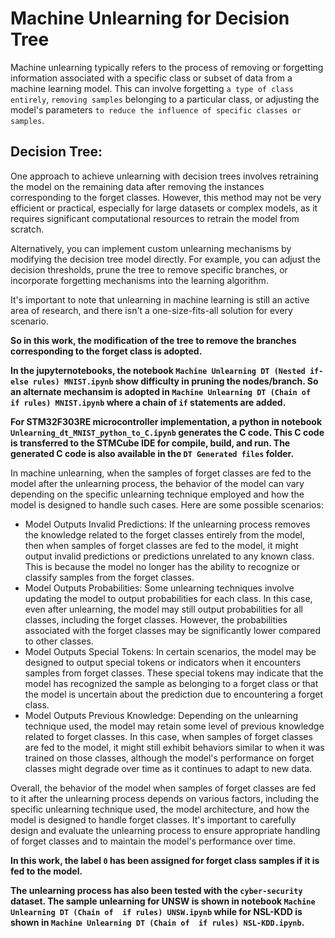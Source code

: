 # Machine Unlearning for Decision Tree

Machine unlearning typically refers to the process of removing or forgetting information associated with a specific class or subset of data from a machine learning model. This can involve forgetting `a type of class entirely`, `removing samples` belonging to a particular class, or adjusting the model's parameters `to reduce the influence of specific classes or samples`.

## Decision Tree:
One approach to achieve unlearning with decision trees involves retraining the model on the remaining data after removing the instances corresponding to the forget classes. However, this method may not be very efficient or practical, especially for large datasets or complex models, as it requires significant computational resources to retrain the model from scratch.

Alternatively, you can implement custom unlearning mechanisms by modifying the decision tree model directly. For example, you can adjust the decision thresholds, prune the tree to remove specific branches, or incorporate forgetting mechanisms into the learning algorithm.

It's important to note that unlearning in machine learning is still an active area of research, and there isn't a one-size-fits-all solution for every scenario. 

**So in this work, the modification of the tree to remove the branches corresponding to the forget class is adopted.**

**In the jupyternotebooks, the notebook `Machine Unlearning DT (Nested if-else rules) MNIST.ipynb` show difficulty in pruning the nodes/branch. So an alternate mechansim is adopted in `Machine Unlearning DT (Chain of  if rules) MNIST.ipynb` where a chain of `if` statements are added.**

**For STM32F303RE microcontroller implementation, a python in notebook `Unlearning_dt_MNIST_python_to_C.ipynb` generates the C code. This C code is transferred to the STMCube IDE for compile, build, and run. The generated C code is also available in the `DT Generated files` folder.**



In machine unlearning, when the samples of forget classes are fed to the model after the unlearning process, the behavior of the model can vary depending on the specific unlearning technique employed and how the model is designed to handle such cases. Here are some possible scenarios:

- Model Outputs Invalid Predictions: If the unlearning process removes the knowledge related to the forget classes entirely from the model, then when samples of forget classes are fed to the model, it might output invalid predictions or predictions unrelated to any known class. This is because the model no longer has the ability to recognize or classify samples from the forget classes.
- Model Outputs Probabilities: Some unlearning techniques involve updating the model to output probabilities for each class. In this case, even after unlearning, the model may still output probabilities for all classes, including the forget classes. However, the probabilities associated with the forget classes may be significantly lower compared to other classes.
- Model Outputs Special Tokens: In certain scenarios, the model may be designed to output special tokens or indicators when it encounters samples from forget classes. These special tokens may indicate that the model has recognized the sample as belonging to a forget class or that the model is uncertain about the prediction due to encountering a forget class.
- Model Outputs Previous Knowledge: Depending on the unlearning technique used, the model may retain some level of previous knowledge related to forget classes. In this case, when samples of forget classes are fed to the model, it might still exhibit behaviors similar to when it was trained on those classes, although the model's performance on forget classes might degrade over time as it continues to adapt to new data.

Overall, the behavior of the model when samples of forget classes are fed to it after the unlearning process depends on various factors, including the specific unlearning technique used, the model architecture, and how the model is designed to handle forget classes. It's important to carefully design and evaluate the unlearning process to ensure appropriate handling of forget classes and to maintain the model's performance over time.

**In this work, the label `0` has been assigned for forget class samples if it is fed to the model.**


**The unlearning process has also been tested with the `cyber-security` dataset. The sample unlearning for UNSW is shown in notebook `Machine Unlearning DT (Chain of  if rules) UNSW.ipynb` while for NSL-KDD is shown in `Machine Unlearning DT (Chain of  if rules) NSL-KDD.ipynb`.**
